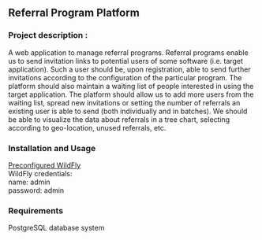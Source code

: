 ## Referral Program Platform

### Project description :

A web application to manage referral programs. Referral programs enable us to send invitation links to potential users of some software (i.e. target application). Such a user should be, upon registration, able to send further invitations according to the configuration of the particular program. The platform should also maintain a waiting list of people interested in using the target application. The platform should allow us to add more users from the waiting list, spread new invitations or setting the number of referrals an existing user is able to send (both individually and in batches). We should be able to visualize the data about referrals in a tree chart, selecting according to geo-location, unused referrals, etc. 

### Installation and Usage

[Preconfigured WildFly](https://drive.google.com/uc?export=download&id=1got748g8vyoqsn7ZpPIKRvQA-jbqYOfu)<br>
WildFly credentials:<br>
name: admin<br>
password: admin<br>

### Requirements

PostgreSQL database system
